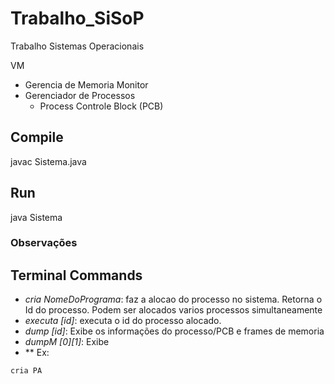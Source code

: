 # Trabalho_SiSoP
Trabalho Sistemas Operacionais

VM
 - Gerencia de Memoria
Monitor
 - Gerenciador de Processos
    - Process Controle Block (PCB)


## Compile
javac Sistema.java

## Run
java Sistema

### Observações

## Terminal Commands
- *cria NomeDoPrograma*: faz a alocao do processo no sistema. Retorna o Id do processo. Podem ser alocados varios processos simultaneamente
- *executa [id]*: executa o id do processo alocado.
- *dump [id]*: Exibe os informações do processo/PCB e frames de memoria
- *dumpM [0][1]*: Exibe
- **
Ex:

```
cria PA
```


